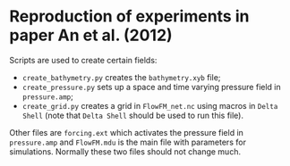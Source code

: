 # Reproduction of experiments in paper An et al. (2012)

Scripts are used to create certain fields:
* `create_bathymetry.py` creates the `bathymetry.xyb` file;
* `create_pressure.py` sets up a space and time varying pressure field in `pressure.amp`;
* `create_grid.py` creates a grid in `FlowFM_net.nc` using macros in `Delta Shell` (note that `Delta Shell` should be used to run this file).

Other files are `forcing.ext` which activates the pressure field in `pressure.amp` and `FlowFM.mdu` is the main file with parameters for simulations. Normally these two files should not change much.
